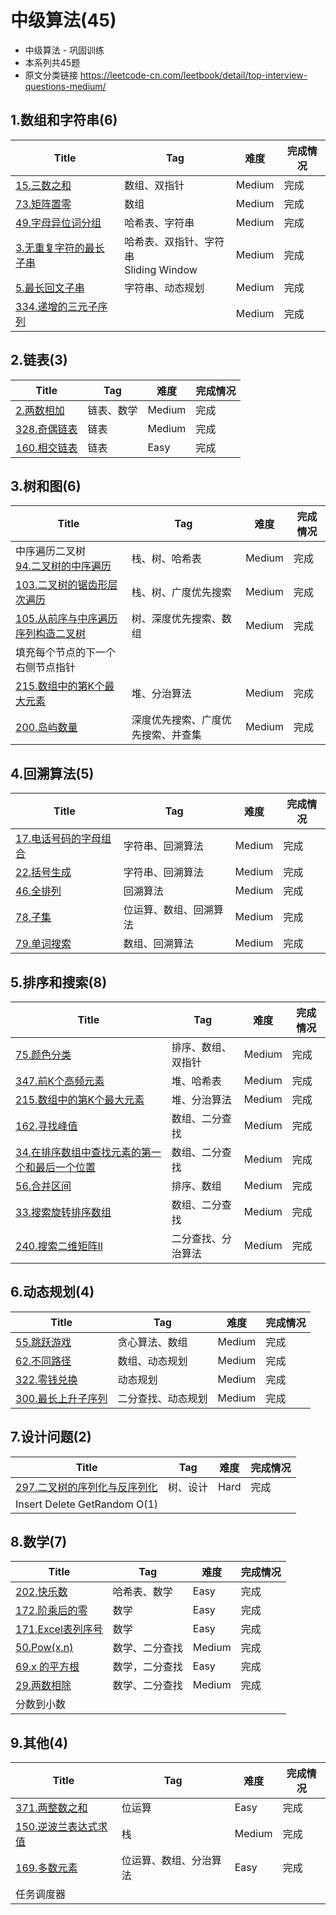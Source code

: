 # 中级算法(45)
- 中级算法 - 巩固训练
- 本系列共45题
- 原文分类链接 https://leetcode-cn.com/leetbook/detail/top-interview-questions-medium/

## 1.数组和字符串(6)

| Title                                                        | Tag                                        | 难度   | 完成情况 |
| ------------------------------------------------------------ | ------------------------------------------ | ------ | -------- |
| [15.三数之和](https://leetcode-cn.com/problems/3sum/)        | 数组、双指针                               | Medium | 完成     |
| [73.矩阵置零](https://leetcode-cn.com/problems/set-matrix-zeroes/) | 数组                                       | Medium | 完成     |
| [49.字母异位词分组](https://leetcode-cn.com/problems/group-anagrams/) | 哈希表、字符串                             | Medium | 完成     |
| [3.无重复字符的最长子串](https://leetcode-cn.com/problems/longest-substring-without-repeating-characters/) | 哈希表、双指针、字符串<br />Sliding Window | Medium | 完成     |
| [5.最长回文子串](https://leetcode-cn.com/problems/longest-palindromic-substring/) | 字符串、动态规划                           | Medium | 完成     |
| [334.递增的三元子序列](https://leetcode-cn.com/problems/increasing-triplet-subsequence/) |                                            | Medium | 完成     |

## 2.链表(3)

| Title                                                        | Tag        | 难度   | 完成情况 |
| ------------------------------------------------------------ | ---------- | ------ | -------- |
| [2.两数相加](https://leetcode-cn.com/problems/add-two-numbers/) | 链表、数学 | Medium | 完成     |
| [328.奇偶链表](https://leetcode-cn.com/problems/odd-even-linked-list/) | 链表       | Medium | 完成     |
| [160.相交链表](https://leetcode-cn.com/problems/intersection-of-two-linked-lists) | 链表       | Easy   | 完成     |

## 3.树和图(6)

| Title                                                        | Tag                                | 难度   | 完成情况 |
| ------------------------------------------------------------ | ---------------------------------- | ------ | -------- |
| 中序遍历二叉树 <br />[94.二叉树的中序遍历](https://leetcode-cn.com/problems/binary-tree-inorder-traversal/) | 栈、树、哈希表                     | Medium | 完成     |
| [103.二叉树的锯齿形层次遍历](https://leetcode-cn.com/problems/binary-tree-zigzag-level-order-traversal/) | 栈、树、广度优先搜索               | Medium | 完成     |
| [105.从前序与中序遍历序列构造二叉树](https://leetcode-cn.com/problems/construct-binary-tree-from-preorder-and-inorder-traversal/) | 树、深度优先搜索、数组             | Medium | 完成     |
| 填充每个节点的下一个右侧节点指针                             |                                    |        |          |
| [215.数组中的第K个最大元素](https://leetcode-cn.com/problems/kth-largest-element-in-an-array/) | 堆、分治算法                       | Medium | 完成     |
| [200.岛屿数量](https://leetcode-cn.com/problems/number-of-islands/) | 深度优先搜索、广度优先搜索、并查集 | Medium | 完成     |

## 4.回溯算法(5)

| Title                                                        | Tag                    | 难度   | 完成情况 |
| ------------------------------------------------------------ | ---------------------- | ------ | -------- |
| [17.电话号码的字母组合](https://leetcode-cn.com/problems/letter-combinations-of-a-phone-number/) | 字符串、回溯算法       | Medium | 完成     |
| [22.括号生成](https://leetcode-cn.com/problems/generate-parentheses/) | 字符串、回溯算法       | Medium | 完成     |
| [46.全排列](https://leetcode-cn.com/problems/permutations/)  | 回溯算法               | Medium | 完成     |
| [78.子集](https://leetcode-cn.com/problems/subsets/)         | 位运算、数组、回溯算法 | Medium | 完成     |
| [79.单词搜索](https://leetcode-cn.com/problems/word-search/) | 数组、回溯算法         | Medium | 完成     |

## 5.排序和搜索(8)

| Title                                                        | Tag                | 难度   | 完成情况 |
| ------------------------------------------------------------ | ------------------ | ------ | -------- |
| [75.颜色分类](https://leetcode-cn.com/problems/sort-colors/) | 排序、数组、双指针 | Medium | 完成     |
| [347.前K个高频元素](https://leetcode-cn.com/problems/top-k-frequent-elements/) | 堆、哈希表         | Medium | 完成     |
| [215.数组中的第K个最大元素](https://leetcode-cn.com/problems/kth-largest-element-in-an-array/) | 堆、分治算法       | Medium | 完成     |
| [162.寻找峰值](https://leetcode-cn.com/problems/find-peak-element/) | 数组、二分查找     | Medium | 完成     |
| [34.在排序数组中查找元素的第一个和最后一个位置](https://leetcode-cn.com/problems/find-first-and-last-position-of-element-in-sorted-array/) | 数组、二分查找     | Medium | 完成     |
| [56.合并区间](https://leetcode-cn.com/problems/merge-intervals/) | 排序、数组         | Medium | 完成     |
| [33.搜索旋转排序数组](https://leetcode-cn.com/problems/search-in-rotated-sorted-array/) | 数组、二分查找     | Medium | 完成     |
| [240.搜索二维矩阵II](https://leetcode-cn.com/problems/search-a-2d-matrix-ii/) | 二分查找、分治算法 | Medium | 完成     |

## 6.动态规划(4)

| Title                                                        | Tag                | 难度   | 完成情况 |
| ------------------------------------------------------------ | ------------------ | ------ | -------- |
| [55.跳跃游戏](https://leetcode-cn.com/problems/jump-game/)   | 贪心算法、数组     | Medium | 完成     |
| [62.不同路径](https://leetcode-cn.com/problems/unique-paths/) | 数组、动态规划     | Medium | 完成     |
| [322.零钱兑换](https://leetcode-cn.com/problems/coin-change/) | 动态规划           | Medium | 完成     |
| [300.最长上升子序列](https://leetcode-cn.com/problems/longest-increasing-subsequence/) | 二分查找、动态规划 | Medium | 完成     |

## 7.设计问题(2)

| Title                                                        | Tag      | 难度 | 完成情况 |
| ------------------------------------------------------------ | -------- | ---- | -------- |
| [297.二叉树的序列化与反序列化](https://leetcode-cn.com/problems/serialize-and-deserialize-binary-tree/) | 树、设计 | Hard | 完成     |
| Insert Delete GetRandom O(1)                                 |          |      |          |

## 8.数学(7)

| Title                                                        | Tag            | 难度   | 完成情况 |
| ------------------------------------------------------------ | -------------- | ------ | -------- |
| [202.快乐数](https://leetcode-cn.com/problems/happy-number/) | 哈希表、数学   | Easy   | 完成     |
| [172.阶乘后的零](https://leetcode-cn.com/problems/factorial-trailing-zeroes) | 数学           | Easy   | 完成     |
| [171.Excel表列序号](https://leetcode-cn.com/problems/excel-sheet-column-number) | 数学           | Easy   | 完成     |
| [50.Pow(x,n)](https://leetcode-cn.com/problems/powx-n/)      | 数学、二分查找 | Medium | 完成     |
| [69.x 的平方根](https://leetcode-cn.com/problems/sqrtx)      | 数学，二分查找 | Easy   | 完成     |
| [29.两数相除](https://leetcode-cn.com/problems/divide-two-integers/) | 数学、二分查找 | Medium | 完成     |
| 分数到小数                                                   |                |        |          |

## 9.其他(4)

| Title                                                        | Tag                    | 难度   | 完成情况 |
| ------------------------------------------------------------ | ---------------------- | ------ | -------- |
| [371.两整数之和](https://leetcode-cn.com/problems/sum-of-two-integers/) | 位运算                 | Easy   | 完成     |
| [150.逆波兰表达式求值](https://leetcode-cn.com/problems/evaluate-reverse-polish-notation/) | 栈                     | Medium | 完成     |
| [169.多数元素](https://leetcode-cn.com/problems/majority-element) | 位运算、数组、分治算法 | Easy   | 完成     |
| 任务调度器                                                   |                        |        |          |